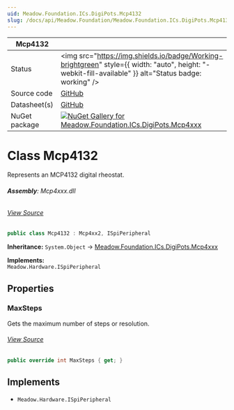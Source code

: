 ```yaml
---
uid: Meadow.Foundation.ICs.DigiPots.Mcp4132
slug: /docs/api/Meadow.Foundation/Meadow.Foundation.ICs.DigiPots.Mcp4132
---
```


| Mcp4132 | |
|--------|--------|
| Status | <img src="https://img.shields.io/badge/Working-brightgreen" style={{ width: "auto", height: "-webkit-fill-available" }} alt="Status badge: working" /> |
| Source code | [GitHub](https://github.com/WildernessLabs/Meadow.Foundation/tree/main/Source/Meadow.Foundation.Peripherals/ICs.DigiPots.Mcp4xxx) |
| Datasheet(s) | [GitHub](https://github.com/WildernessLabs/Meadow.Foundation/tree/main/Source/Meadow.Foundation.Peripherals/ICs.DigiPots.Mcp4xxx/Datasheet) |
| NuGet package | <a href="https://www.nuget.org/packages/Meadow.Foundation.ICs.DigiPots.Mcp4xxx/" target="_blank"><img src="https://img.shields.io/nuget/v/Meadow.Foundation.ICs.DigiPots.Mcp4xxx.svg?label=Meadow.Foundation.ICs.DigiPots.Mcp4xxx" alt="NuGet Gallery for Meadow.Foundation.ICs.DigiPots.Mcp4xxx" /></a> |


# Class Mcp4132
Represents an MCP4132 digital rheostat.

###### **Assembly**: Mcp4xxx.dll
###### [View Source](https://github.com/WildernessLabs/Meadow.Foundation/blob/main/Source/Meadow.Foundation.Peripherals/ICs.DigiPots.Mcp4xxx/Driver/Drivers/Mcp4132.cs#L9)
```csharp title="Declaration"
public class Mcp4132 : Mcp4xx2, ISpiPeripheral
```
**Inheritance:** `System.Object` -> [Meadow.Foundation.ICs.DigiPots.Mcp4xxx](../Mcp4xx2)

**Implements:**  
`Meadow.Hardware.ISpiPeripheral`

## Properties
### MaxSteps
Gets the maximum number of steps or resolution.
###### [View Source](https://github.com/WildernessLabs/Meadow.Foundation/blob/main/Source/Meadow.Foundation.Peripherals/ICs.DigiPots.Mcp4xxx/Driver/Drivers/Mcp4132.cs#L12)
```csharp title="Declaration"
public override int MaxSteps { get; }
```

## Implements

* `Meadow.Hardware.ISpiPeripheral`
